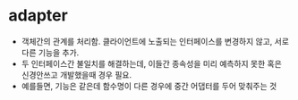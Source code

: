 # adapter

- 객체간의 관계를 처리함. 클라이언트에 노출되는 인터페이스를 변경하지 않고, 서로 다른 기능을 추가.
- 두 인터페이스간 불일치를 해결하는데, 이들간 종속성을 미리 예측하지 못한 혹은 신경안쓰고 개발했을때 경우 필요.
- 예를들면, 기능은 같은데 함수명이 다른 경우에 중간 어댑터를 두어 맞춰주는 것
